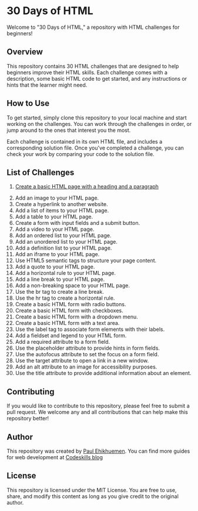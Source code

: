 # 30 Days of HTML

Welcome to "30 Days of HTML," a repository with HTML challenges for beginners!

## Overview

This repository contains 30 HTML challenges that are designed to help beginners improve their HTML skills. Each challenge comes with a description, some basic HTML code to get started, and any instructions or hints that the learner might need.

## How to Use

To get started, simply clone this repository to your local machine and start working on the challenges. You can work through the challenges in order, or jump around to the ones that interest you the most.

Each challenge is contained in its own HTML file, and includes a corresponding solution file. Once you've completed a challenge, you can check your work by comparing your code to the solution file.

## List of Challenges

<ol>
  <li>
    <a href="https://github.com/codeskills-dev/30-days-of-html/tree/main/01%20-%20Basic%20HTML%20Page">
      Create a basic HTML page with a heading and a paragraph
    </a>
  </li>
</ol>

2. Add an image to your HTML page.
3. Create a hyperlink to another website.
4. Add a list of items to your HTML page.
5. Add a table to your HTML page.
6. Create a form with input fields and a submit button.
7. Add a video to your HTML page.
8. Add an ordered list to your HTML page.
9. Add an unordered list to your HTML page.
10. Add a definition list to your HTML page.
11. Add an iframe to your HTML page.
12. Use HTML5 semantic tags to structure your page content.
13. Add a quote to your HTML page.
14. Add a horizontal rule to your HTML page.
15. Add a line break to your HTML page.
16. Add a non-breaking space to your HTML page.
17. Use the br tag to create a line break.
18. Use the hr tag to create a horizontal rule.
19. Create a basic HTML form with radio buttons.
20. Create a basic HTML form with checkboxes.
21. Create a basic HTML form with a dropdown menu.
22. Create a basic HTML form with a text area.
23. Use the label tag to associate form elements with their labels.
24. Add a fieldset and legend to your HTML form.
25. Add a required attribute to a form field.
26. Use the placeholder attribute to provide hints in form fields.
27. Use the autofocus attribute to set the focus on a form field.
28. Use the target attribute to open a link in a new window.
29. Add an alt attribute to an image for accessibility purposes.
30. Use the title attribute to provide additional information about an element.

## Contributing

If you would like to contribute to this repository, please feel free to submit a pull request. We welcome any and all contributions that can help make this repository better!

## Author

This repository was created by [Paul Ehikhuemen](https://github.com/lordelogos). You can find more guides for web development at [Codeskills blog](https://blog.codeskills.dev)

## License

This repository is licensed under the MIT License. You are free to use, share, and modify this content as long as you give credit to the original author.
